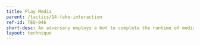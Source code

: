 ```yaml
---
title: Play Media
parent: /tactics/14-fake-interaction
ref-id: TEQ-046
short-desc: An adversary employs a bot to complete the runtime of media (such as video) for the benefit of the adversary (for example the bot may impersonate a human watching adverts on a webpage in order to generate revenue for the adversary from marketing initiatives).
layout: technique
---
```

